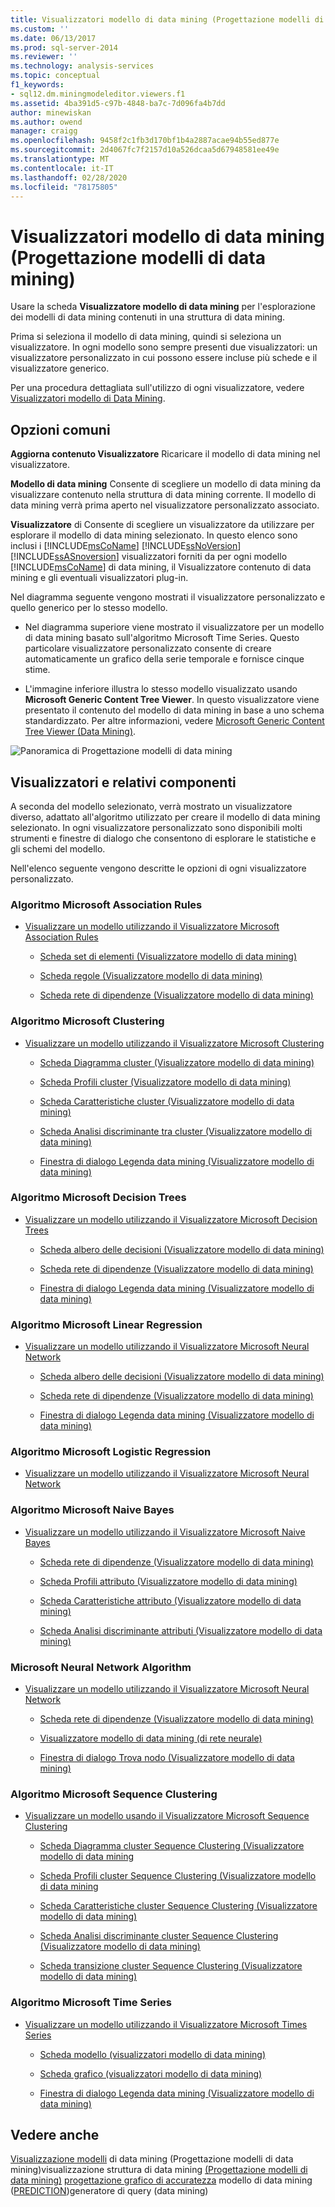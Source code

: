 ```yaml
---
title: Visualizzatori modello di data mining (Progettazione modelli di data mining) | Microsoft Docs
ms.custom: ''
ms.date: 06/13/2017
ms.prod: sql-server-2014
ms.reviewer: ''
ms.technology: analysis-services
ms.topic: conceptual
f1_keywords:
- sql12.dm.miningmodeleditor.viewers.f1
ms.assetid: 4ba391d5-c97b-4848-ba7c-7d096fa4b7dd
author: minewiskan
ms.author: owend
manager: craigg
ms.openlocfilehash: 9458f2c1fb3d170bf1b4a2887acae94b55ed877e
ms.sourcegitcommit: 2d4067fc7f2157d10a526dcaa5d67948581ee49e
ms.translationtype: MT
ms.contentlocale: it-IT
ms.lasthandoff: 02/28/2020
ms.locfileid: "78175805"
---
```

# <a name="mining-model-viewers-data-mining-model-designer"></a>Visualizzatori modello di data mining (Progettazione modelli di data mining)
  Usare la scheda **Visualizzatore modello di data mining** per l'esplorazione dei modelli di data mining contenuti in una struttura di data mining.

 Prima si seleziona il modello di data mining, quindi si seleziona un visualizzatore. In ogni modello sono sempre presenti due visualizzatori: un visualizzatore personalizzato in cui possono essere incluse più schede e il visualizzatore generico.

 Per una procedura dettagliata sull'utilizzo di ogni visualizzatore, vedere [Visualizzatori modello di Data Mining](data-mining/data-mining-model-viewers.md).

## <a name="common-options"></a>Opzioni comuni
 **Aggiorna contenuto Visualizzatore** Ricaricare il modello di data mining nel visualizzatore.

 **Modello di data mining** Consente di scegliere un modello di data mining da visualizzare contenuto nella struttura di data mining corrente. Il modello di data mining verrà prima aperto nel visualizzatore personalizzato associato.

 **Visualizzatore** di Consente di scegliere un visualizzatore da utilizzare per esplorare il modello di data mining selezionato. In questo elenco sono inclusi i [!INCLUDE[msCoName](../includes/msconame-md.md)] [!INCLUDE[ssNoVersion](../includes/ssnoversion-md.md)] [!INCLUDE[ssASnoversion](../includes/ssasnoversion-md.md)] visualizzatori forniti da per ogni modello [!INCLUDE[msCoName](../includes/msconame-md.md)] di data mining, il Visualizzatore contenuto di data mining e gli eventuali visualizzatori plug-in.

 Nel diagramma seguente vengono mostrati il visualizzatore personalizzato e quello generico per lo stesso modello.

-   Nel diagramma superiore viene mostrato il visualizzatore per un modello di data mining basato sull'algoritmo Microsoft Time Series. Questo particolare visualizzatore personalizzato consente di creare automaticamente un grafico della serie temporale e fornisce cinque stime.

-   L'immagine inferiore illustra lo stesso modello visualizzato usando **Microsoft Generic Content Tree Viewer**. In questo visualizzatore viene presentato il contenuto del modello di data mining in base a uno schema standardizzato. Per altre informazioni, vedere [Microsoft Generic Content Tree Viewer &#40;Data Mining&#41;](microsoft-generic-content-tree-viewer-data-mining.md).

 ![Panoramica di Progettazione modelli di data mining](media/generic-mining-model-tab1.gif "Panoramica di Progettazione modelli di data mining")

## <a name="viewers-and-their-components"></a>Visualizzatori e relativi componenti
 A seconda del modello selezionato, verrà mostrato un visualizzatore diverso, adattato all'algoritmo utilizzato per creare il modello di data mining selezionato. In ogni visualizzatore personalizzato sono disponibili molti strumenti e finestre di dialogo che consentono di esplorare le statistiche e gli schemi del modello.

 Nell'elenco seguente vengono descritte le opzioni di ogni visualizzatore personalizzato.

### <a name="microsoft-association-rules-algorithm"></a>Algoritmo Microsoft Association Rules

-   [Visualizzare un modello utilizzando il Visualizzatore Microsoft Association Rules](data-mining/browse-a-model-using-the-microsoft-association-rules-viewer.md)

    -   [Scheda set di elementi &#40;Visualizzatore modello di data mining&#41;](itemsets-tab-mining-model-viewer.md)

    -   [Scheda regole &#40;Visualizzatore modello di data mining&#41;](rules-tab-mining-model-viewer.md)

    -   [Scheda rete di dipendenze &#40;Visualizzatore modello di data mining&#41;](dependency-network-tab-mining-model-viewer.md)

### <a name="microsoft-clustering-algorithm"></a>Algoritmo Microsoft Clustering

-   [Visualizzare un modello utilizzando il Visualizzatore Microsoft Clustering](data-mining/browse-a-model-using-the-microsoft-cluster-viewer.md)

    -   [Scheda Diagramma cluster &#40;Visualizzatore modello di data mining&#41;](cluster-diagram-tab-mining-model-viewer.md)

    -   [Scheda Profili cluster &#40;Visualizzatore modello di data mining&#41;](cluster-profiles-tab-mining-model-viewer.md)

    -   [Scheda Caratteristiche cluster &#40;Visualizzatore modello di data mining&#41;](cluster-characteristics-tab-mining-model-viewer.md)

    -   [Scheda Analisi discriminante tra cluster &#40;Visualizzatore modello di data mining&#41;](cluster-discrimination-tab-mining-model-viewer.md)

    -   [Finestra di dialogo Legenda data mining &#40;Visualizzatore modello di data mining&#41;](mining-legend-dialog-box-mining-model-viewer.md)

### <a name="microsoft-decision-tree-algorithm"></a>Algoritmo Microsoft Decision Trees

-   [Visualizzare un modello utilizzando il Visualizzatore Microsoft Decision Trees](data-mining/browse-a-model-using-the-microsoft-tree-viewer.md)

    -   [Scheda albero delle decisioni &#40;Visualizzatore modello di data mining&#41;](decision-tree-tab-mining-model-viewer.md)

    -   [Scheda rete di dipendenze &#40;Visualizzatore modello di data mining&#41;](dependency-network-tab-mining-model-viewer.md)

    -   [Finestra di dialogo Legenda data mining &#40;Visualizzatore modello di data mining&#41;](mining-legend-dialog-box-mining-model-viewer.md)

### <a name="microsoft-linear-regression-algorithm"></a>Algoritmo Microsoft Linear Regression

-   [Visualizzare un modello utilizzando il Visualizzatore Microsoft Neural Network](data-mining/browse-a-model-using-the-microsoft-neural-network-viewer.md)

    -   [Scheda albero delle decisioni &#40;Visualizzatore modello di data mining&#41;](decision-tree-tab-mining-model-viewer.md)

    -   [Scheda rete di dipendenze &#40;Visualizzatore modello di data mining&#41;](dependency-network-tab-mining-model-viewer.md)

    -   [Finestra di dialogo Legenda data mining &#40;Visualizzatore modello di data mining&#41;](mining-legend-dialog-box-mining-model-viewer.md)

### <a name="microsoft-logistic-regression-algorithm"></a>Algoritmo Microsoft Logistic Regression

-   [Visualizzare un modello utilizzando il Visualizzatore Microsoft Neural Network](data-mining/browse-a-model-using-the-microsoft-neural-network-viewer.md)

### <a name="microsoft-nave-bayes-algorithm"></a>Algoritmo Microsoft Naive Bayes

-   [Visualizzare un modello utilizzando il Visualizzatore Microsoft Naive Bayes](data-mining/browse-a-model-using-the-microsoft-naive-bayes-viewer.md)

    -   [Scheda rete di dipendenze &#40;Visualizzatore modello di data mining&#41;](dependency-network-tab-mining-model-viewer.md)

    -   [Scheda Profili attributo &#40;Visualizzatore modello di data mining&#41;](attribute-profiles-tab-mining-model-viewer.md)

    -   [Scheda Caratteristiche attributo &#40;Visualizzatore modello di data mining&#41;](attribute-characteristics-tab-mining-model-viewer.md)

    -   [Scheda Analisi discriminante attributi &#40;Visualizzatore modello di data mining&#41;](attribute-discrimination-tab-mining-model-viewer.md)

### <a name="microsoft-neural-network-algorithm"></a>Microsoft Neural Network Algorithm

-   [Visualizzare un modello utilizzando il Visualizzatore Microsoft Neural Network](data-mining/browse-a-model-using-the-microsoft-neural-network-viewer.md)

    -   [Scheda rete di dipendenze &#40;Visualizzatore modello di data mining&#41;](dependency-network-tab-mining-model-viewer.md)

    -   [Visualizzatore modello di data mining &#40;di rete neurale&#41;](neural-network-mining-model-viewer.md)

    -   [Finestra di dialogo Trova nodo &#40;Visualizzatore modello di data mining&#41;](find-node-dialog-box-mining-model-viewer.md)

### <a name="microsoft-sequence-clustering-algorithm"></a>Algoritmo Microsoft Sequence Clustering

-   [Visualizzare un modello usando il Visualizzatore Microsoft Sequence Clustering](data-mining/browse-a-model-using-the-microsoft-sequence-cluster-viewer.md)

    -   [Scheda Diagramma cluster Sequence Clustering &#40;Visualizzatore modello di data mining](sequence-clustering-cluster-diagram-tab-mining-model-viewer.md)

    -   [Scheda Profili cluster Sequence Clustering &#40;Visualizzatore modello di data mining](sequence-clustering-cluster-profiles-tab-mining-model-viewer.md)

    -   [Scheda Caratteristiche cluster Sequence Clustering &#40;Visualizzatore modello di data mining&#41;](sequence-clustering-cluster-characteristics-tab-mining-model-viewer.md)

    -   [Scheda Analisi discriminante cluster Sequence Clustering &#40;Visualizzatore modello di data mining&#41;](sequence-clustering-cluster-discrimination-tab-mining-model-viewer.md)

    -   [Scheda transizione cluster Sequence Clustering &#40;Visualizzatore modello di data mining&#41;](sequence-clustering-cluster-transition-tab-mining-model-viewer.md)

### <a name="microsoft-time-series-algorithm"></a>Algoritmo Microsoft Time Series

-   [Visualizzare un modello utilizzando il Visualizzatore Microsoft Times Series](data-mining/browse-a-model-using-the-microsoft-time-series-viewer.md)

    -   [Scheda modello &#40;visualizzatori modello di data mining&#41;](model-tab-mining-model-viewers.md)

    -   [Scheda grafico &#40;visualizzatori modello di data mining&#41;](chart-tab-mining-model-viewers.md)

    -   [Finestra di dialogo Legenda data mining &#40;Visualizzatore modello di data mining&#41;](mining-legend-dialog-box-mining-model-viewer.md)

## <a name="see-also"></a>Vedere anche
 [Visualizzazione modelli](mining-models-view-data-mining-model-designer.md) di data mining &#40;Progettazione modelli di data mining&#41;visualizzazione struttura di data mining [&#40;Progettazione modelli di data mining&#41;](mining-structure-view-data-mining-model-designer.md) [progettazione grafico di accuratezza](mining-accuracy-chart-designer-data-mining.md) modello di data mining &#40;[PREDICTION](prediction-query-builder-data-mining.md)&#41;generatore di query &#40;data mining&#41;


